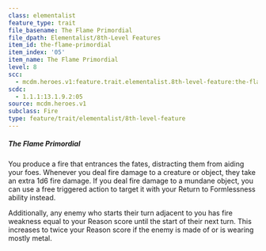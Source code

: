 ```yaml
---
class: elementalist
feature_type: trait
file_basename: The Flame Primordial
file_dpath: Elementalist/8th-Level Features
item_id: the-flame-primordial
item_index: '05'
item_name: The Flame Primordial
level: 8
scc:
  - mcdm.heroes.v1:feature.trait.elementalist.8th-level-feature:the-flame-primordial
scdc:
  - 1.1.1:13.1.9.2:05
source: mcdm.heroes.v1
subclass: Fire
type: feature/trait/elementalist/8th-level-feature
---
```


##### The Flame Primordial

You produce a fire that entrances the fates, distracting them from aiding your foes. Whenever you deal fire damage to a creature or object, they take an extra 1d6 fire damage. If you deal fire damage to a mundane object, you can use a free triggered action to target it with your Return to Formlessness ability instead.

Additionally, any enemy who starts their turn adjacent to you has fire weakness equal to your Reason score until the start of their next turn. This increases to twice your Reason score if the enemy is made of or is wearing mostly metal.
